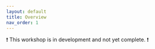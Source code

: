 ```yaml
---
layout: default
title: Overview
nav_order: 1
---
```

:heavy_exclamation_mark: This workshop is in development and not yet complete. :heavy_exclamation_mark:
